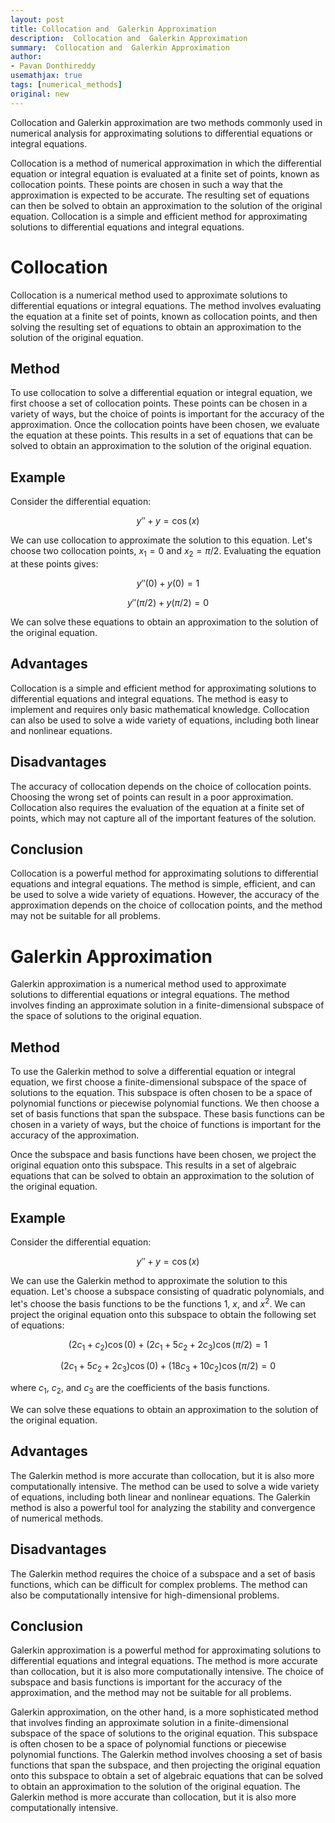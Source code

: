 ```yaml
---
layout: post
title: Collocation and  Galerkin Approximation
description:  Collocation and  Galerkin Approximation
summary:  Collocation and  Galerkin Approximation
author:
- Pavan Donthireddy
usemathjax: true
tags: [numerical_methods]
original: new
---
```


Collocation and Galerkin approximation are two methods commonly used in numerical analysis for approximating solutions to differential equations or integral equations.

Collocation is a method of numerical approximation in which the differential equation or integral equation is evaluated at a finite set of points, known as collocation points. These points are chosen in such a way that the approximation is expected to be accurate. The resulting set of equations can then be solved to obtain an approximation to the solution of the original equation. Collocation is a simple and efficient method for approximating solutions to differential equations and integral equations.

# Collocation

Collocation is a numerical method used to approximate solutions to differential equations or integral equations. The method involves evaluating the equation at a finite set of points, known as collocation points, and then solving the resulting set of equations to obtain an approximation to the solution of the original equation.

## Method

To use collocation to solve a differential equation or integral equation, we first choose a set of collocation points. These points can be chosen in a variety of ways, but the choice of points is important for the accuracy of the approximation. Once the collocation points have been chosen, we evaluate the equation at these points. This results in a set of equations that can be solved to obtain an approximation to the solution of the original equation.

## Example

Consider the differential equation:

$$y'' + y = \cos(x)$$

We can use collocation to approximate the solution to this equation. Let's choose two collocation points, $x_1 = 0$ and $x_2 = \pi/2$. Evaluating the equation at these points gives:

$$y''(0) + y(0) = 1$$

$$y''(\pi/2) + y(\pi/2) = 0$$

We can solve these equations to obtain an approximation to the solution of the original equation.

## Advantages

Collocation is a simple and efficient method for approximating solutions to differential equations and integral equations. The method is easy to implement and requires only basic mathematical knowledge. Collocation can also be used to solve a wide variety of equations, including both linear and nonlinear equations.

## Disadvantages

The accuracy of collocation depends on the choice of collocation points. Choosing the wrong set of points can result in a poor approximation. Collocation also requires the evaluation of the equation at a finite set of points, which may not capture all of the important features of the solution.

## Conclusion

Collocation is a powerful method for approximating solutions to differential equations and integral equations. The method is simple, efficient, and can be used to solve a wide variety of equations. However, the accuracy of the approximation depends on the choice of collocation points, and the method may not be suitable for all problems.


# Galerkin Approximation

Galerkin approximation is a numerical method used to approximate solutions to differential equations or integral equations. The method involves finding an approximate solution in a finite-dimensional subspace of the space of solutions to the original equation.

## Method

To use the Galerkin method to solve a differential equation or integral equation, we first choose a finite-dimensional subspace of the space of solutions to the equation. This subspace is often chosen to be a space of polynomial functions or piecewise polynomial functions. We then choose a set of basis functions that span the subspace. These basis functions can be chosen in a variety of ways, but the choice of functions is important for the accuracy of the approximation.

Once the subspace and basis functions have been chosen, we project the original equation onto this subspace. This results in a set of algebraic equations that can be solved to obtain an approximation to the solution of the original equation.

## Example

Consider the differential equation:

$$y'' + y = \cos(x)$$

We can use the Galerkin method to approximate the solution to this equation. Let's choose a subspace consisting of quadratic polynomials, and let's choose the basis functions to be the functions $1$, $x$, and $x^2$. We can project the original equation onto this subspace to obtain the following set of equations:

$$(2c_1 + c_2)\cos(0) + (2c_1 + 5c_2 + 2c_3)\cos(\pi/2) = 1$$

$$(2c_1 + 5c_2 + 2c_3)\cos(0) + (18c_3 + 10c_2)\cos(\pi/2) = 0$$

where $c_1$, $c_2$, and $c_3$ are the coefficients of the basis functions.

We can solve these equations to obtain an approximation to the solution of the original equation.

## Advantages

The Galerkin method is more accurate than collocation, but it is also more computationally intensive. The method can be used to solve a wide variety of equations, including both linear and nonlinear equations. The Galerkin method is also a powerful tool for analyzing the stability and convergence of numerical methods.

## Disadvantages

The Galerkin method requires the choice of a subspace and a set of basis functions, which can be difficult for complex problems. The method can also be computationally intensive for high-dimensional problems.

## Conclusion

Galerkin approximation is a powerful method for approximating solutions to differential equations and integral equations. The method is more accurate than collocation, but it is also more computationally intensive. The choice of subspace and basis functions is important for the accuracy of the approximation, and the method may not be suitable for all problems.

Galerkin approximation, on the other hand, is a more sophisticated method that involves finding an approximate solution in a finite-dimensional subspace of the space of solutions to the original equation. This subspace is often chosen to be a space of polynomial functions or piecewise polynomial functions. The Galerkin method involves choosing a set of basis functions that span the subspace, and then projecting the original equation onto this subspace to obtain a set of algebraic equations that can be solved to obtain an approximation to the solution of the original equation. The Galerkin method is more accurate than collocation, but it is also more computationally intensive.